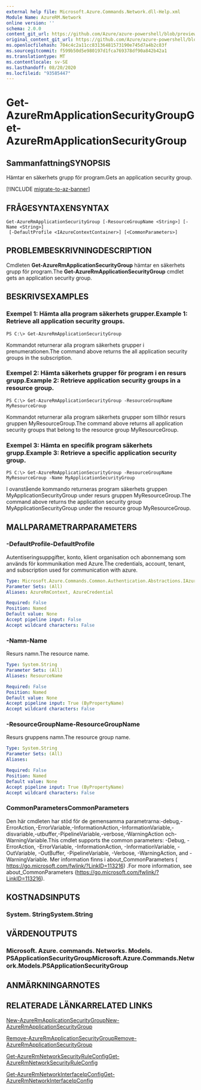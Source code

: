 ```yaml
---
external help file: Microsoft.Azure.Commands.Network.dll-Help.xml
Module Name: AzureRM.Network
online version: ''
schema: 2.0.0
content_git_url: https://github.com/Azure/azure-powershell/blob/preview/src/ResourceManager/Network/Commands.Network/help/Get-AzureRmApplicationSecurityGroup.md
original_content_git_url: https://github.com/Azure/azure-powershell/blob/preview/src/ResourceManager/Network/Commands.Network/help/Get-AzureRmApplicationSecurityGroup.md
ms.openlocfilehash: 704c4c2a11cc83136481573190e745d7a4b2c83f
ms.sourcegitcommit: f599b50d5e980197d1fca769378df90a842b42a1
ms.translationtype: MT
ms.contentlocale: sv-SE
ms.lasthandoff: 08/20/2020
ms.locfileid: "93585447"
---
```

# <span data-ttu-id="edac2-101">Get-AzureRmApplicationSecurityGroup</span><span class="sxs-lookup"><span data-stu-id="edac2-101">Get-AzureRmApplicationSecurityGroup</span></span>

## <span data-ttu-id="edac2-102">Sammanfattning</span><span class="sxs-lookup"><span data-stu-id="edac2-102">SYNOPSIS</span></span>
<span data-ttu-id="edac2-103">Hämtar en säkerhets grupp för program.</span><span class="sxs-lookup"><span data-stu-id="edac2-103">Gets an application security group.</span></span>

[!INCLUDE [migrate-to-az-banner](../../includes/migrate-to-az-banner.md)]

## <span data-ttu-id="edac2-104">FRÅGESYNTAXEN</span><span class="sxs-lookup"><span data-stu-id="edac2-104">SYNTAX</span></span>

```
Get-AzureRmApplicationSecurityGroup [-ResourceGroupName <String>] [-Name <String>]
 [-DefaultProfile <IAzureContextContainer>] [<CommonParameters>]
```

## <span data-ttu-id="edac2-105">PROBLEMBESKRIVNING</span><span class="sxs-lookup"><span data-stu-id="edac2-105">DESCRIPTION</span></span>
<span data-ttu-id="edac2-106">Cmdleten **Get-AzureRmApplicationSecurityGroup** hämtar en säkerhets grupp för program.</span><span class="sxs-lookup"><span data-stu-id="edac2-106">The **Get-AzureRmApplicationSecurityGroup** cmdlet gets an application security group.</span></span>

## <span data-ttu-id="edac2-107">BESKRIVS</span><span class="sxs-lookup"><span data-stu-id="edac2-107">EXAMPLES</span></span>

### <span data-ttu-id="edac2-108">Exempel 1: Hämta alla program säkerhets grupper.</span><span class="sxs-lookup"><span data-stu-id="edac2-108">Example 1: Retrieve all application security groups.</span></span>
```
PS C:\> Get-AzureRmApplicationSecurityGroup
```

<span data-ttu-id="edac2-109">Kommandot returnerar alla program säkerhets grupper i prenumerationen.</span><span class="sxs-lookup"><span data-stu-id="edac2-109">The command above returns the all application security groups in the subscription.</span></span>

### <span data-ttu-id="edac2-110">Exempel 2: Hämta säkerhets grupper för program i en resurs grupp.</span><span class="sxs-lookup"><span data-stu-id="edac2-110">Example 2: Retrieve application security groups in a resource group.</span></span>
```
PS C:\> Get-AzureRmApplicationSecurityGroup -ResourceGroupName MyResourceGroup
```

<span data-ttu-id="edac2-111">Kommandot returnerar alla program säkerhets grupper som tillhör resurs gruppen MyResourceGroup.</span><span class="sxs-lookup"><span data-stu-id="edac2-111">The command above returns all application security groups that belong to the resource group MyResourceGroup.</span></span>

### <span data-ttu-id="edac2-112">Exempel 3: Hämta en specifik program säkerhets grupp.</span><span class="sxs-lookup"><span data-stu-id="edac2-112">Example 3: Retrieve a specific application security group.</span></span>
```
PS C:\> Get-AzureRmApplicationSecurityGroup -ResourceGroupName MyResourceGroup -Name MyApplicationSecurityGroup
```

<span data-ttu-id="edac2-113">I ovanstående kommando returneras program säkerhets gruppen MyApplicationSecurityGroup under resurs gruppen MyResourceGroup.</span><span class="sxs-lookup"><span data-stu-id="edac2-113">The command above returns the application security group MyApplicationSecurityGroup under the resource group MyResourceGroup.</span></span>

## <span data-ttu-id="edac2-114">MALLPARAMETRAR</span><span class="sxs-lookup"><span data-stu-id="edac2-114">PARAMETERS</span></span>

### <span data-ttu-id="edac2-115">-DefaultProfile</span><span class="sxs-lookup"><span data-stu-id="edac2-115">-DefaultProfile</span></span>
<span data-ttu-id="edac2-116">Autentiseringsuppgifter, konto, klient organisation och abonnemang som används för kommunikation med Azure.</span><span class="sxs-lookup"><span data-stu-id="edac2-116">The credentials, account, tenant, and subscription used for communication with azure.</span></span>

```yaml
Type: Microsoft.Azure.Commands.Common.Authentication.Abstractions.IAzureContextContainer
Parameter Sets: (All)
Aliases: AzureRmContext, AzureCredential

Required: False
Position: Named
Default value: None
Accept pipeline input: False
Accept wildcard characters: False
```

### <span data-ttu-id="edac2-117">-Namn</span><span class="sxs-lookup"><span data-stu-id="edac2-117">-Name</span></span>
<span data-ttu-id="edac2-118">Resurs namn.</span><span class="sxs-lookup"><span data-stu-id="edac2-118">The resource name.</span></span>

```yaml
Type: System.String
Parameter Sets: (All)
Aliases: ResourceName

Required: False
Position: Named
Default value: None
Accept pipeline input: True (ByPropertyName)
Accept wildcard characters: False
```

### <span data-ttu-id="edac2-119">-ResourceGroupName</span><span class="sxs-lookup"><span data-stu-id="edac2-119">-ResourceGroupName</span></span>
<span data-ttu-id="edac2-120">Resurs gruppens namn.</span><span class="sxs-lookup"><span data-stu-id="edac2-120">The resource group name.</span></span>

```yaml
Type: System.String
Parameter Sets: (All)
Aliases: 

Required: False
Position: Named
Default value: None
Accept pipeline input: True (ByPropertyName)
Accept wildcard characters: False
```

### <span data-ttu-id="edac2-121">CommonParameters</span><span class="sxs-lookup"><span data-stu-id="edac2-121">CommonParameters</span></span>
<span data-ttu-id="edac2-122">Den här cmdleten har stöd för de gemensamma parametrarna:-debug,-ErrorAction,-ErrorVariable,-InformationAction,-InformationVariable,-disvariable,-utbuffer,-PipelineVariable,-verbose,-WarningAction och-WarningVariable.</span><span class="sxs-lookup"><span data-stu-id="edac2-122">This cmdlet supports the common parameters: -Debug, -ErrorAction, -ErrorVariable, -InformationAction, -InformationVariable, -OutVariable, -OutBuffer, -PipelineVariable, -Verbose, -WarningAction, and -WarningVariable.</span></span> <span data-ttu-id="edac2-123">Mer information finns i about_CommonParameters ( https://go.microsoft.com/fwlink/?LinkID=113216) .</span><span class="sxs-lookup"><span data-stu-id="edac2-123">For more information, see about_CommonParameters (https://go.microsoft.com/fwlink/?LinkID=113216).</span></span>

## <span data-ttu-id="edac2-124">KOSTNADS</span><span class="sxs-lookup"><span data-stu-id="edac2-124">INPUTS</span></span>

### <span data-ttu-id="edac2-125">System. String</span><span class="sxs-lookup"><span data-stu-id="edac2-125">System.String</span></span>

## <span data-ttu-id="edac2-126">VÄRDEN</span><span class="sxs-lookup"><span data-stu-id="edac2-126">OUTPUTS</span></span>

### <span data-ttu-id="edac2-127">Microsoft. Azure. commands. Networks. Models. PSApplicationSecurityGroup</span><span class="sxs-lookup"><span data-stu-id="edac2-127">Microsoft.Azure.Commands.Network.Models.PSApplicationSecurityGroup</span></span>

## <span data-ttu-id="edac2-128">ANMÄRKNINGAR</span><span class="sxs-lookup"><span data-stu-id="edac2-128">NOTES</span></span>

## <span data-ttu-id="edac2-129">RELATERADE LÄNKAR</span><span class="sxs-lookup"><span data-stu-id="edac2-129">RELATED LINKS</span></span>

[<span data-ttu-id="edac2-130">New-AzureRmApplicationSecurityGroup</span><span class="sxs-lookup"><span data-stu-id="edac2-130">New-AzureRmApplicationSecurityGroup</span></span>](./New-AzureRmApplicationSecurityGroup.md)

[<span data-ttu-id="edac2-131">Remove-AzureRmApplicationSecurityGroup</span><span class="sxs-lookup"><span data-stu-id="edac2-131">Remove-AzureRmApplicationSecurityGroup</span></span>](./Remove-AzureRmApplicationSecurityGroup.md)

[<span data-ttu-id="edac2-132">Get-AzureRmNetworkSecurityRuleConfig</span><span class="sxs-lookup"><span data-stu-id="edac2-132">Get-AzureRmNetworkSecurityRuleConfig</span></span>](./Get-AzureRmNetworkSecurityRuleConfig.md)

[<span data-ttu-id="edac2-133">Get-AzureRmNetworkInterfaceIpConfig</span><span class="sxs-lookup"><span data-stu-id="edac2-133">Get-AzureRmNetworkInterfaceIpConfig</span></span>](./Get-AzureRmNetworkInterfaceIpConfig.md)
